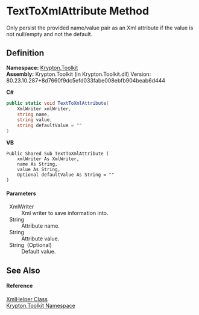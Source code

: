 # TextToXmlAttribute Method


Only persist the provided name/value pair as an Xml attribute if the value is not null/empty and not the default.



## Definition
**Namespace:** <a href="79d2eac2-21f4-54ff-7552-b20c33c30600.md">Krypton.Toolkit</a>  
**Assembly:** Krypton.Toolkit (in Krypton.Toolkit.dll) Version: 80.23.10.287+8d7660f9dc5efd033fabe008ebfb904beab6d444

**C#**
``` C#
public static void TextToXmlAttribute(
	XmlWriter xmlWriter,
	string name,
	string value,
	string defaultValue = ""
)
```
**VB**
``` VB
Public Shared Sub TextToXmlAttribute ( 
	xmlWriter As XmlWriter,
	name As String,
	value As String,
	Optional defaultValue As String = ""
)
```



#### Parameters
<dl><dt>  XmlWriter</dt><dd>Xml writer to save information into.</dd><dt>  String</dt><dd>Attribute name.</dd><dt>  String</dt><dd>Attribute value.</dd><dt>  String  (Optional)</dt><dd>Default value.</dd></dl>

## See Also


#### Reference
<a href="51091e9d-6423-049a-ae4f-e48900b46077.md">XmlHelper Class</a>  
<a href="79d2eac2-21f4-54ff-7552-b20c33c30600.md">Krypton.Toolkit Namespace</a>  

